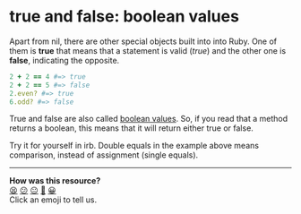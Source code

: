 # true and false: boolean values

Apart from nil, there are other special objects built into into Ruby. One of them is **true** that means that a statement is valid (_true_) and the other one is **false**, indicating the opposite.

````ruby
2 + 2 == 4 #=> true
2 + 2 == 5 #=> false
2.even? #=> true
6.odd? #=> false
````

True and false are also called [boolean values](http://en.wikipedia.org/wiki/Boolean_data_type). So, if you read that a method returns a boolean, this means that it will return either true or false.

Try it for yourself in irb. Double equals in the example above means comparison, instead of assignment (single equals).

<!-- BEGIN GENERATED SECTION DO NOT EDIT -->

---

**How was this resource?**  
[😫](https://airtable.com/shrUJ3t7KLMqVRFKR?prefill_Repository=course&prefill_File=pills/boolean.md&prefill_Sentiment=😫) [😕](https://airtable.com/shrUJ3t7KLMqVRFKR?prefill_Repository=course&prefill_File=pills/boolean.md&prefill_Sentiment=😕) [😐](https://airtable.com/shrUJ3t7KLMqVRFKR?prefill_Repository=course&prefill_File=pills/boolean.md&prefill_Sentiment=😐) [🙂](https://airtable.com/shrUJ3t7KLMqVRFKR?prefill_Repository=course&prefill_File=pills/boolean.md&prefill_Sentiment=🙂) [😀](https://airtable.com/shrUJ3t7KLMqVRFKR?prefill_Repository=course&prefill_File=pills/boolean.md&prefill_Sentiment=😀)  
Click an emoji to tell us.

<!-- END GENERATED SECTION DO NOT EDIT -->
